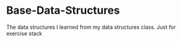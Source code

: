 Base-Data-Structures
====================

The data structures I learned from my data structures class. Just for exercise
stack
